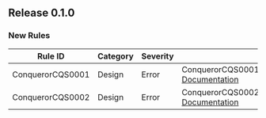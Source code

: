 ## Release 0.1.0

### New Rules

| Rule ID          | Category | Severity | Notes                                                                                           |
|------------------|----------|----------|-------------------------------------------------------------------------------------------------|
| ConquerorCQS0001 | Design   | Error    | ConquerorCQS0001_ConfigureCommandPipeline, [Documentation](ConquerorCQS0001_Documentation_Link) |
| ConquerorCQS0002 | Design   | Error    | ConquerorCQS0002_ConfigureQueryPipeline, [Documentation](ConquerorCQS0002_Documentation_Link)   |
